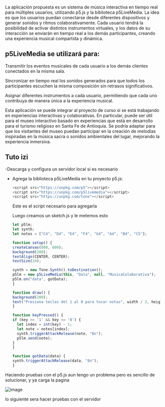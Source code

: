 La aplicación propuesta es un sistema de música interactiva en tiempo real para múltiples usuarios, utilizando p5.js y la biblioteca p5LiveMedia. La idea es que los usuarios puedan conectarse desde diferentes dispositivos y generar sonidos y ritmos colaborativamente. Cada usuario tendrá la posibilidad de activar distintos instrumentos virtuales, y los datos de su interacción se enviarán en tiempo real a los demás participantes, creando una experiencia musical compartida y dinámica.

## p5LiveMedia se utilizará para:

Transmitir los eventos musicales de cada usuario a los demás clientes conectados en la misma sala.

Sincronizar en tiempo real los sonidos generados para que todos los participantes escuchen la misma composición sin retrasos significativos.

Asignar diferentes instrumentos a cada usuario, permitiendo que cada uno contribuya de manera única a la experiencia musical.

Esta aplicación se puede integrar al proyecto de curso si se está trabajando en experiencias interactivas y colaborativas. En particular, puede ser útil para el museo interactivo basado en experiencias que está en desarrollo para el turismo religioso en Santa Fe de Antioquia. Se podría adaptar para que los visitantes del museo puedan participar en la creación de melodías inspiradas en la música sacra o sonidos ambientales del lugar, mejorando la experiencia inmersiva.

## Tuto izi

-Descarga y configura un servidor local si es necesario 
- Agrega la biblioteca p5LiveMedia en tu proyecto p5.js:

  ```js
  <script src="https://unpkg.com/p5"></script>
  <script src="https://unpkg.com/p5livemedia"></script>
  <script src="https://unpkg.com/tone"></script>
  ```
  Este es el script necesario para agregarla

  Luego creamos un sketch.js y le metemos esto

  ```js
  let p5lm;
  let synth;
  let notes = ["C4", "D4", "E4", "F4", "G4", "A4", "B4", "C5"];

  function setup() {
  createCanvas(800, 600);
  background(200);
  textAlign(CENTER, CENTER);
  textSize(24);
  
  synth = new Tone.Synth().toDestination();
  p5lm = new p5LiveMedia(this, "Data", null, "MusicaColaborativa");
  p5lm.on("data", gotData);
  }

  function draw() {
  background(200);
  text("Presiona teclas del 1 al 8 para tocar notas", width / 2, height / 2);
  }

  function keyPressed() {
  if (key >= '1' && key <= '8') {
    let index = int(key) - 1;
    let note = notes[index];
    synth.triggerAttackRelease(note, "8n");
    p5lm.send(note);
  }
  }

  function gotData(data) {
  synth.triggerAttackRelease(data, "8n");
  }
  ```
Haciendo pruebas con el p5.js aun tengo un problema pero es sencillo de solucionar, y ya carga la pagina 

![image](https://github.com/user-attachments/assets/ebc52449-ba7e-447a-9d3f-146217bad305)

lo siguiente sera hacer pruebas con el servidor


